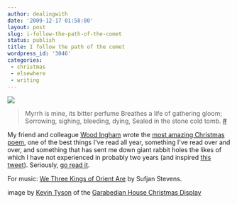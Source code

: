 ```yaml
---
author: dealingwith
date: '2009-12-17 01:58:00'
layout: post
slug: i-follow-the-path-of-the-comet
status: publish
title: I follow the path of the comet
wordpress_id: '3046'
categories:
 - christmas
 - elsewhere
 - writing
---
```


[![][1]][2]

> Myrrh is mine, its bitter perfume Breathes a life of gathering gloom;
Sorrowing, sighing, bleeding, dying, Sealed in the stone cold tomb. [#][3]

My friend and colleague [Wood Ingham][4] wrote the [most amazing Christmas
poem][5], one of the best things I've read all year, something I've read over
and over, and something that has sent me down giant rabbit holes the likes of
which I have not experienced in probably two years (and inspired [this
tweet][6]). Seriously, [go read it][7].

For music: [We Three Kings of Orient Are][8] by Sufjan Stevens.

image by [Kevin Tyson][9] of the [Garabedian House Christmas Display][10]

   [1]: http://farm3.static.flickr.com/2209/2082060077_6db298026a.jpg

   [2]:
http://www.flickr.com/photos/kptyson/2082060077/in/set-72157603416542615/

   [3]: http://en.wikisource.org/wiki/We_Three_Kings_of_Orient_Are

   [4]: http://www.jet-pack.net/?page_id=131

   [5]: http://www.johnheronproject.com/wp/?p=987 (To the official,Anaxagoras:)

   [6]: http://twitter.com/dealingwith/statuses/6753405733

   [7]: http://www.johnheronproject.com/wp/?p=987

   [8]: http://danielsjourney.com/blog/files/2009/12/03%20We%20Three%20Kings%20of%20Orient%20Are.mp3

   [9]: http://www.flickr.com/photos/kptyson/

   [10]: http://www.nytimes.com/2008/12/26/nyregion/26bigcity.html

